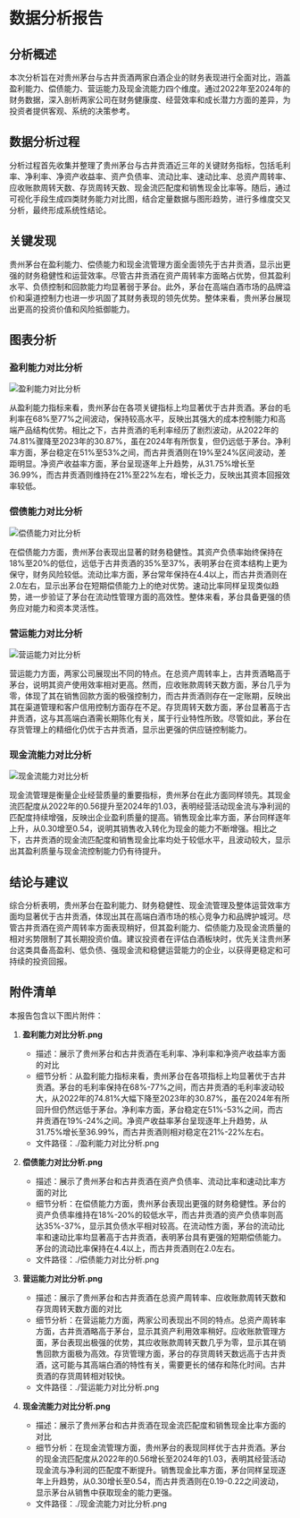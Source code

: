 # 数据分析报告

## 分析概述
本次分析旨在对贵州茅台与古井贡酒两家白酒企业的财务表现进行全面对比，涵盖盈利能力、偿债能力、营运能力及现金流能力四个维度。通过2022年至2024年的财务数据，深入剖析两家公司在财务健康度、经营效率和成长潜力方面的差异，为投资者提供客观、系统的决策参考。

## 数据分析过程
分析过程首先收集并整理了贵州茅台与古井贡酒近三年的关键财务指标，包括毛利率、净利率、净资产收益率、资产负债率、流动比率、速动比率、总资产周转率、应收账款周转天数、存货周转天数、现金流匹配度和销售现金比率等。随后，通过可视化手段生成四类财务能力对比图，结合定量数据与图形趋势，进行多维度交叉分析，最终形成系统性结论。

## 关键发现
贵州茅台在盈利能力、偿债能力和现金流管理方面全面领先于古井贡酒，显示出更强的财务稳健性和运营效率。尽管古井贡酒在资产周转率方面略占优势，但其盈利水平、负债控制和回款能力均显著弱于茅台。此外，茅台在高端白酒市场的品牌溢价和渠道控制力也进一步巩固了其财务表现的领先优势。整体来看，贵州茅台展现出更高的投资价值和风险抵御能力。

## 图表分析

### 盈利能力对比分析
![盈利能力对比分析](/root/python/financial/compare_company_report_outputs/session_d07739ecb14a49ada861d2d667334b17/盈利能力对比分析.png)

从盈利能力指标来看，贵州茅台在各项关键指标上均显著优于古井贡酒。茅台的毛利率在68%至77%之间波动，保持较高水平，反映出其强大的成本控制能力和高端产品结构优势。相比之下，古井贡酒的毛利率经历了剧烈波动，从2022年的74.81%骤降至2023年的30.87%，虽在2024年有所恢复，但仍远低于茅台。净利率方面，茅台稳定在51%至53%之间，而古井贡酒则在19%至24%区间波动，差距明显。净资产收益率方面，茅台呈现逐年上升趋势，从31.75%增长至36.99%，而古井贡酒则维持在21%至22%左右，增长乏力，反映出其资本回报效率较低。

### 偿债能力对比分析
![偿债能力对比分析](/root/python/financial/compare_company_report_outputs/session_d07739ecb14a49ada861d2d667334b17/偿债能力对比分析.png)

在偿债能力方面，贵州茅台表现出显著的财务稳健性。其资产负债率始终保持在18%至20%的低位，远低于古井贡酒的35%至37%，表明茅台在资本结构上更为保守，财务风险较低。流动比率方面，茅台常年保持在4.4以上，而古井贡酒则在2.0左右，显示出茅台在短期偿债能力上的绝对优势。速动比率同样呈现类似趋势，进一步验证了茅台在流动性管理方面的高效性。整体来看，茅台具备更强的债务应对能力和资本灵活性。

### 营运能力对比分析
![营运能力对比分析](/root/python/financial/compare_company_report_outputs/session_d07739ecb14a49ada861d2d667334b17/营运能力对比分析.png)

营运能力方面，两家公司展现出不同的特点。在总资产周转率上，古井贡酒略高于茅台，说明其资产使用效率相对更高。然而，应收账款周转天数方面，茅台几乎为零，体现了其在销售回款方面的极强控制力，而古井贡酒则存在一定账期，反映出其在渠道管理和客户信用控制方面存在不足。存货周转天数方面，茅台显著高于古井贡酒，这与其高端白酒需长期陈化有关，属于行业特性所致。尽管如此，茅台在存货管理上的精细化仍优于古井贡酒，显示出更强的供应链控制能力。

### 现金流能力对比分析
![现金流能力对比分析](/root/python/financial/compare_company_report_outputs/session_d07739ecb14a49ada861d2d667334b17/现金流能力对比分析.png)

现金流管理是衡量企业经营质量的重要指标，贵州茅台在此方面同样领先。其现金流匹配度从2022年的0.56提升至2024年的1.03，表明经营活动现金流与净利润的匹配度持续增强，反映出企业盈利质量的提高。销售现金比率方面，茅台同样逐年上升，从0.30增至0.54，说明其销售收入转化为现金的能力不断增强。相比之下，古井贡酒的现金流匹配度和销售现金比率均处于较低水平，且波动较大，显示出其盈利质量与现金流控制能力仍有待提升。

## 结论与建议
综合分析表明，贵州茅台在盈利能力、财务稳健性、现金流管理及整体运营效率方面均显著优于古井贡酒，体现出其在高端白酒市场的核心竞争力和品牌护城河。尽管古井贡酒在资产周转率方面表现稍好，但其盈利能力、偿债能力及现金流质量的相对劣势限制了其长期投资价值。建议投资者在评估白酒板块时，优先关注贵州茅台这类具备高盈利、低负债、强现金流和稳健运营能力的企业，以获得更稳定和可持续的投资回报。

## 附件清单

本报告包含以下图片附件：

1. **盈利能力对比分析.png**
   - 描述：展示了贵州茅台和古井贡酒在毛利率、净利率和净资产收益率方面的对比
   - 细节分析：从盈利能力指标来看，贵州茅台在各项指标上均显著优于古井贡酒。茅台的毛利率保持在68%-77%之间，而古井贡酒的毛利率波动较大，从2022年的74.81%大幅下降至2023年的30.87%，虽在2024年有所回升但仍然远低于茅台。净利率方面，茅台稳定在51%-53%之间，而古井贡酒在19%-24%之间。净资产收益率茅台呈现逐年上升趋势，从31.75%增长至36.99%，而古井贡酒则相对稳定在21%-22%左右。
   - 文件路径：./盈利能力对比分析.png

2. **偿债能力对比分析.png**
   - 描述：展示了贵州茅台和古井贡酒在资产负债率、流动比率和速动比率方面的对比
   - 细节分析：在偿债能力方面，贵州茅台表现出更强的财务稳健性。茅台的资产负债率维持在18%-20%的较低水平，而古井贡酒的资产负债率则高达35%-37%，显示其负债水平相对较高。在流动性方面，茅台的流动比率和速动比率均显著高于古井贡酒，表明茅台具有更强的短期偿债能力。茅台的流动比率保持在4.4以上，而古井贡酒则在2.0左右。
   - 文件路径：./偿债能力对比分析.png

3. **营运能力对比分析.png**
   - 描述：展示了贵州茅台和古井贡酒在总资产周转率、应收账款周转天数和存货周转天数方面的对比
   - 细节分析：在营运能力方面，两家公司表现出不同的特点。总资产周转率方面，古井贡酒略高于茅台，显示其资产利用效率稍好。应收账款管理方面，茅台表现出极强的优势，其应收账款周转天数几乎为零，显示其在销售回款方面极为高效。存货管理方面，茅台的存货周转天数远高于古井贡酒，这可能与其高端白酒的特性有关，需要更长的储存和陈化时间。古井贡酒的存货周转相对较快。
   - 文件路径：./营运能力对比分析.png

4. **现金流能力对比分析.png**
   - 描述：展示了贵州茅台和古井贡酒在现金流匹配度和销售现金比率方面的对比
   - 细节分析：在现金流管理方面，贵州茅台的表现同样优于古井贡酒。茅台的现金流匹配度从2022年的0.56增长至2024年的1.03，表明其经营活动现金流与净利润的匹配度不断提升。销售现金比率方面，茅台同样呈现逐年上升趋势，从0.30增长至0.54，而古井贡酒则在0.19-0.22之间波动，显示茅台从销售中获取现金的能力更强。
   - 文件路径：./现金流能力对比分析.png

